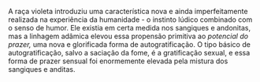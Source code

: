 ﻿A raça violeta introduziu uma característica nova e ainda imperfeitamente realizada na experiência da humanidade - o instinto lúdico combinado com o senso de humor. Ele existia em certa medida nos sangiques e andonitas, mas a linhagem adâmica elevou essa propensão primitiva ao *potencial do prazer,* uma nova e glorificada forma de autogratificação. O tipo básico de autogratificação, salvo a saciação da fome, é a gratificação sexual, e essa forma de prazer sensual foi enormemente elevada pela mistura dos sangiques e anditas.